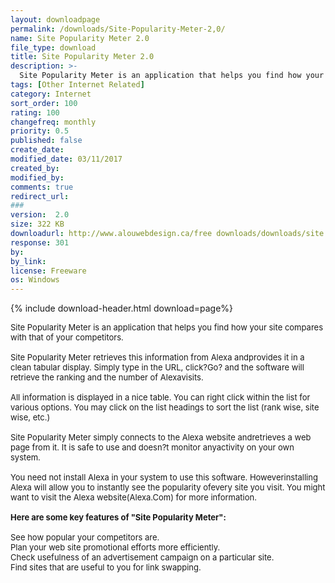 ```yaml
---
layout: downloadpage
permalink: /downloads/Site-Popularity-Meter-2,0/
name: Site Popularity Meter 2.0
file_type: download
title: Site Popularity Meter 2.0
description: >-
  Site Popularity Meter is an application that helps you find how your site compares with that of your competitors
tags: [Other Internet Related]
category: Internet
sort_order: 100
rating: 100
changefreq: monthly
priority: 0.5
published: false
create_date:
modified_date: 03/11/2017
created_by:
modified_by:
comments: true
redirect_url:
###
version:  2.0
size: 322 KB
downloadurl: http://www.alouwebdesign.ca/free downloads/downloads/site popularity meter/aloupopmeter.exe
response: 301
by:
by_link:
license: Freeware
os: Windows
---
```


{% include download-header.html download=page%}

<p style="fix-download-text !important">
<p><font size="2"><p>Site Popularity Meter is an application that helps you find how your site compares with that of your competitors.<br />
<br />
Site Popularity Meter retrieves this information from Alexa andprovides it in a clean tabular display. Simply type in the URL, click?Go? and the software will retrieve the ranking and the number of Alexavisits. <br />
<br />
All information is displayed in a nice table. You can right click within the list for various options. You may click on the list headings to sort the list (rank wise, site wise, etc.) <br />
<br />
Site Popularity Meter simply connects to the Alexa website andretrieves a web page from it. It is safe to use and doesn?t monitor anyactivity on your own system. <br />
<br />
You need not install Alexa in your system to use this software. Howeverinstalling Alexa will allow you to instantly see the popularity ofevery site you visit. You might want to visit the Alexa website(Alexa.Com) for more information.<br />
<br />
<span><strong>Here are some key features of "Site Popularity Meter":</strong></span><br />
<br />
See how popular your competitors are. <br />
Plan your web site promotional efforts more efficiently. <br />
Check usefulness of an advertisement campaign on a particular site. <br />
Find sites that are useful to you for link swapping.</p></p></p>
